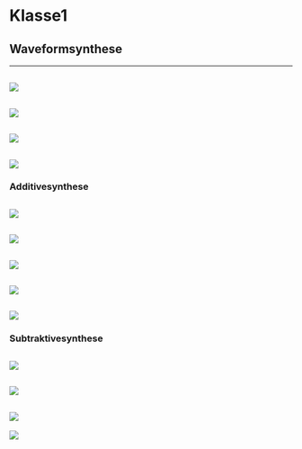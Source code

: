 # Klasse1

## Waveformsynthese
---
![](Klasse1/waveform1.png)
---
![](Klasse1/waveform2.png)
---
![](Klasse1/waveform3.png)
---
![](Klasse1/waveform4.png)
---
### Additivesynthese
![](Klasse1/additive.png)
---
![](Klasse1/additive_ampLFO.png)
---
![](Klasse1/additive_freqLFO.png)
---
![](Klasse1/additive_envelope.png)
---
![](Klasse1/envelope+.png)
---

### Subtraktivesynthese
![](Klasse1/subtractive.png)
---
![](klasse1/subtractive_Saw.png)
---
![](klasse1/subtractiveLFO.png)
---
![](klasse1/subtractiveEnv.png)
